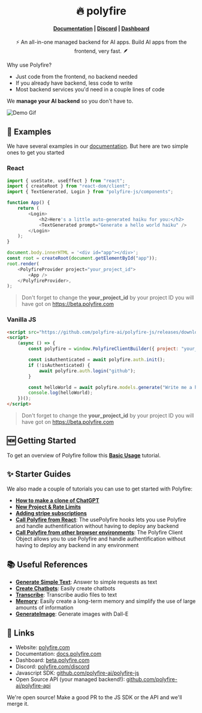<h1 align="center">🔥 polyfire</h1>

<h4 align="center">
    <a href="https://docs.polyfire.com">Documentation</a> |
    <a href="https://www.polyfire.com/discord">Discord</a> |  <a href="https://beta.polyfire.com">Dashboard</a>
</h4>

<p align="center">⚡ An all-in-one managed backend for AI apps. Build AI apps from the frontend, very fast. 🪶</p>

Why use Polyfire?

-   Just code from the frontend, no backend needed
-   If you already have backend, less code to write
-   Most backend services you'd need in a couple lines of code

We **manage your AI backend** so you don't have to.

![Demo Gif](https://files.readme.io/7442014-demo.gif)

## 🧰 Examples

We have several examples in our [documentation](https://docs.polyfire.com/). But here are two simple ones to get you started

### React

```js
import { useState, useEffect } from "react";
import { createRoot } from "react-dom/client";
import { TextGenerated, Login } from "polyfire-js/components";

function App() {
    return (
        <Login>
            <h2>Here's a little auto-generated haiku for you:</h2>
            <TextGenerated prompt="Generate a hello world haiku" />
        </Login>
    );
}

document.body.innerHTML = '<div id="app"></div>';
const root = createRoot(document.getElementById("app"));
root.render(
    <PolyfireProvider project="your_project_id">
        <App />
    </PolyfireProvider>,
);
```

> Don't forget to change the **your_project_id** by your project ID you will have got on https://beta.polyfire.com

### Vanilla JS

```html
<script src="https://github.com/polyfire-ai/polyfire-js/releases/download/0.2.7/polyfire-min-0.2.7.js"></script>
<script>
    (async () => {
        const polyfire = window.PolyfireClientBuilder({ project: "your_project_id" });

        const isAuthenticated = await polyfire.auth.init();
        if (!isAuthenticated) {
            await polyfire.auth.login("github");
        }

        const helloWorld = await polyfire.models.generate("Write me a hello world haiku");
        console.log(helloWorld);
    })();
</script>
```

> Don't forget to change the **your_project_id** by your project ID you will have got on https://beta.polyfire.com

## 🆕 Getting Started

To get an overview of Polyfire follow this **[Basic Usage](https://docs.polyfire.com/docs/basic-usage)** tutorial.

## ✨ Starter Guides

We also made a couple of tutorials you can use to get started with Polyfire:

-   **[How to make a clone of ChatGPT](https://docs.polyfire.com/docs/chatgpt-clone)**
-   **[New Project & Rate Limits](https://docs.polyfire.com/docs/new-project-rate-limit)**
-   **[Adding stripe subscriptions](https://docs.polyfire.com/docs/react-stripe-subscriptions)**
-   **[Call Polyfire from React](https://docs.polyfire.com/docs/usepolyfire)**: The usePolyfire hooks lets you use Polyfire and handle authentification without having to deploy any backend
-   **[Call Polyfire from other browser environments](https://docs.polyfire.com/docs/javascript)**: The Polyfire Client Object allows you to use Polyfire and handle authentification without having to deploy any backend in any environment

## 📚 Useful References

-   **[Generate Simple Text](https://docs.polyfire.com/reference/generate)**: Answer to simple requests as text
-   **[Create Chatbots](https://docs.polyfire.com/reference/chats)**: Easily create chatbots
-   **[Transcribe](https://docs.polyfire.com/reference/transcribe)**: Transcribe audio files to text
-   **[Memory](https://docs.polyfire.com/reference/embeddings)**: Easily create a long-term memory and simplify the use of large amounts of information
-   **[GenerateImage](https://docs.polyfire.com/reference/generate-image)**: Generate images with Dall-E

## 🔗 Links

-   Website: [polyfire.com](https://www.polyfire.com)
-   Documentation: [docs.polyfire.com](https://docs.polyfire.com)
-   Dashboard: [beta.polyfire.com](https://beta.polyfire.com)
-   Discord: [polyfire.com/discord](https://www.polyfire.com/discord)
-   Javascript SDK: [github.com/polyfire-ai/polyfire-js](https://www.github.com/polyfire-ai/polyfire-js)
-   Open Source API (your managed backend!): [github.com/polyfire-ai/polyfire-api](https://github.com/polyfire-ai/polyfire-api)

We're open source! Make a good PR to the JS SDK or the API and we'll merge it.
